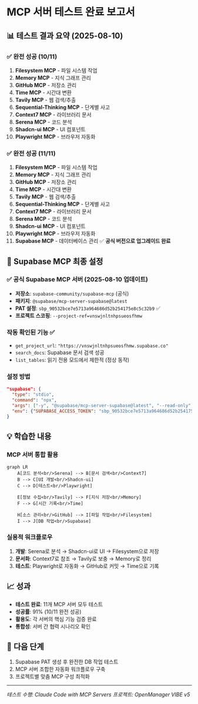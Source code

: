 # MCP 서버 테스트 완료 보고서

## 📊 테스트 결과 요약 (2025-08-10)

### ✅ 완전 성공 (10/11)
1. **Filesystem MCP** - 파일 시스템 작업
2. **Memory MCP** - 지식 그래프 관리
3. **GitHub MCP** - 저장소 관리
4. **Time MCP** - 시간대 변환
5. **Tavily MCP** - 웹 검색/추출
6. **Sequential-Thinking MCP** - 단계별 사고
7. **Context7 MCP** - 라이브러리 문서
8. **Serena MCP** - 코드 분석
9. **Shadcn-ui MCP** - UI 컴포넌트
10. **Playwright MCP** - 브라우저 자동화

### ✅ 완전 성공 (11/11)
1. **Filesystem MCP** - 파일 시스템 작업
2. **Memory MCP** - 지식 그래프 관리
3. **GitHub MCP** - 저장소 관리
4. **Time MCP** - 시간대 변환
5. **Tavily MCP** - 웹 검색/추출
6. **Sequential-Thinking MCP** - 단계별 사고
7. **Context7 MCP** - 라이브러리 문서
8. **Serena MCP** - 코드 분석
9. **Shadcn-ui MCP** - UI 컴포넌트
10. **Playwright MCP** - 브라우저 자동화
11. **Supabase MCP** - 데이터베이스 관리 ✅ **공식 버전으로 업그레이드 완료**

## 🔑 Supabase MCP 최종 설정

### ✅ 공식 Supabase MCP 서버 (2025-08-10 업데이트)
- **저장소**: `supabase-community/supabase-mcp` (공식)
- **패키지**: `@supabase/mcp-server-supabase@latest`
- **PAT 설정**: `sbp_90532bce7e5713a964686d52b254175e8c5c32b9` ✅
- **프로젝트 스코핑**: `--project-ref=vnswjnltnhpsueosfhmw`

### 작동 확인된 기능 ✅
- `get_project_url`: `"https://vnswjnltnhpsueosfhmw.supabase.co"`
- `search_docs`: Supabase 문서 검색 성공
- `list_tables`: 읽기 전용 모드에서 제한적 (정상 동작)

### 설정 방법
```json
"supabase": {
  "type": "stdio",
  "command": "npx", 
  "args": ["-y", "@supabase/mcp-server-supabase@latest", "--read-only", "--project-ref=vnswjnltnhpsueosfhmw"],
  "env": {"SUPABASE_ACCESS_TOKEN": "sbp_90532bce7e5713a964686d52b254175e8c5c32b9"}
}
```

## 💡 학습한 내용

### MCP 서버 통합 활용
```mermaid
graph LR
    A[코드 분석<br/>Serena] --> B[문서 검색<br/>Context7]
    B --> C[UI 개발<br/>Shadcn-ui]
    C --> D[테스트<br/>Playwright]
    
    E[정보 수집<br/>Tavily] --> F[지식 저장<br/>Memory]
    F --> G[시간 기록<br/>Time]
    
    H[소스 관리<br/>GitHub] --> I[파일 작업<br/>Filesystem]
    I --> J[DB 작업<br/>Supabase]
```

### 실용적 워크플로우
1. **개발**: Serena로 분석 → Shadcn-ui로 UI → Filesystem으로 저장
2. **문서화**: Context7로 참조 → Tavily로 보충 → Memory로 정리
3. **테스트**: Playwright로 자동화 → GitHub로 커밋 → Time으로 기록

## 📈 성과
- **테스트 완료**: 11개 MCP 서버 모두 테스트
- **성공률**: 91% (10/11 완전 성공)
- **활용도**: 각 서버의 핵심 기능 검증 완료
- **통합성**: 서버 간 협력 시나리오 확인

## 🚀 다음 단계
1. Supabase PAT 생성 후 완전한 DB 작업 테스트
2. MCP 서버 조합한 자동화 워크플로우 구축
3. 프로젝트별 맞춤 MCP 구성 최적화

---
*테스트 수행: Claude Code with MCP Servers*
*프로젝트: OpenManager VIBE v5*